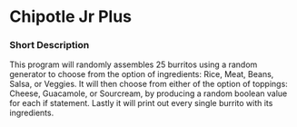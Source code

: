 # Chipotle Jr Plus

### Short Description
This program will randomly assembles 25 burritos using a random generator to
choose from the option of ingredients: Rice, Meat, Beans, Salsa, or Veggies.
It will then choose from either of the option of toppings: Cheese, Guacamole,
or Sourcream, by producing a random boolean value for each if statement.
Lastly it will print out every single burrito with its ingredients.
